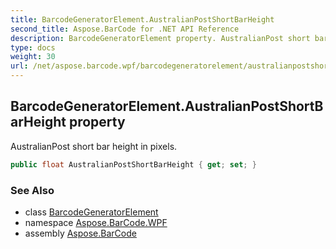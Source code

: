 ```yaml
---
title: BarcodeGeneratorElement.AustralianPostShortBarHeight
second_title: Aspose.BarCode for .NET API Reference
description: BarcodeGeneratorElement property. AustralianPost short bar height in pixels
type: docs
weight: 30
url: /net/aspose.barcode.wpf/barcodegeneratorelement/australianpostshortbarheight/
---
```

## BarcodeGeneratorElement.AustralianPostShortBarHeight property

AustralianPost short bar height in pixels.

```csharp
public float AustralianPostShortBarHeight { get; set; }
```

### See Also

* class [BarcodeGeneratorElement](../)
* namespace [Aspose.BarCode.WPF](../../barcodegeneratorelement/)
* assembly [Aspose.BarCode](../../../)


